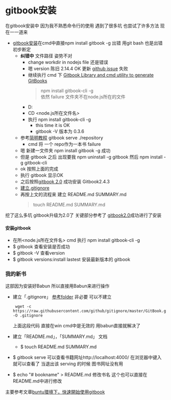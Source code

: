 # gitbook安装

在gitbook安装中 因为我不熟悉命令行的使用 遇到了很多坑 也尝试了许多方法 现在一一道来

- [gitbook安装](http://tonydeng.github.io/gitbook-zh/gitbook-howtouse/howtouse/gitbookinstall.html)在cmd中直接npm install gitbook -g 出错 用git bash 也是出错 初步断定
	- **纠错中** 文件路径 姿势不对
		- change workdir in nodejs file 还是错误
		- 嗯 version 陈旧 2.14.4 OK 更新 [github issue](https://github.com/npm/npm/pull/9743) 失败
		- 继续执行 cmd 下 [Gitbook Library and cmd utility to generate GitBooks](https://www.npmjs.com/package/gitbook)
			> npm install gitbook-cli -g  
			> 依然 failure 文件夹不在node.js所在的文件
		- D:
		- CD <node.js所在文件名>
		- 执行 npm install gitbook-cli -g 
			- this time it is OK 
			- gitbook -V 版本为 0.3.6
	- 参考[简明教程](http://colobu.com/2014/10/09/gitbook-quickstart/) gitbook serve ./repository
		- cmd 将 一个 repo作为一本书 failure
	- 嗯 新建一文件夹 npm install gitbook -g 成功
	- 但是 gitbook 之后 出现要我 npm uninstall -g gitbook 然后 npm install -g gitbook-cli
	- ok 按照上面的完成
	- 执行 gitbook 显示OK
	- 之后按照[gitbook 2.0](http://samwhelp.github.io/blog/read/platform/gitbook2/diff/) 成功安装 Gitbook2.4.3
	- [建立.gitignore](http://samwhelp.github.io/blog/read/platform/gitbook/start/)
	- 再按上文的流程来 建立 README.md SUMMARY.md
		> touch README.md SUMMARY.md  


挖了这么多坑 gitbook升级为2.0了 关键部分参考了 [gitbook2.0](http://samwhelp.github.io/blog/read/platform/gitbook2/diff/)成功进行了安装

#### 安装gitbook ####

- 在所<node.js所在文件名> cmd 执行 npm install gitbook-cli -g
- $ gitbook 查看安装是否成功
- $ gitbook -V 查看version
- $ gitbook versions:install lastest 安装最新版本的 gitbook

### 我的新书 ###

这部因为安装好Babun 所以直接用Babun来进行操作

-  建立「.gitignore」 [参考folder](https://github.com/GitbookIO/gitbook#ignoring-files--folders) 非必要 可以不建立

		wget -c https://raw.githubusercontent.com/github/gitignore/master/GitBook.gitignore -O .gitignore
	上面这段代码 直接在win cmd中是无效的 用babun直接就解决了
- 建立「README.md」，「SUMMARY.md」 文档  
	- $ touch README.md  SUMMARY.md
- $ gitbook serve 可以查看书籍网址http://localhost:4000/ 在浏览器中键入 就可以查看了 当退出该 serving 的时候 图书网址没有用 
- $ echo "# bookname" > README.md 修改书名 这个也可以直接在README.md中进行修改

主要参考文章[buntu環境下，快速開始使用gitbook](http://samwhelp.github.io/blog/read/platform/gitbook/start/)
